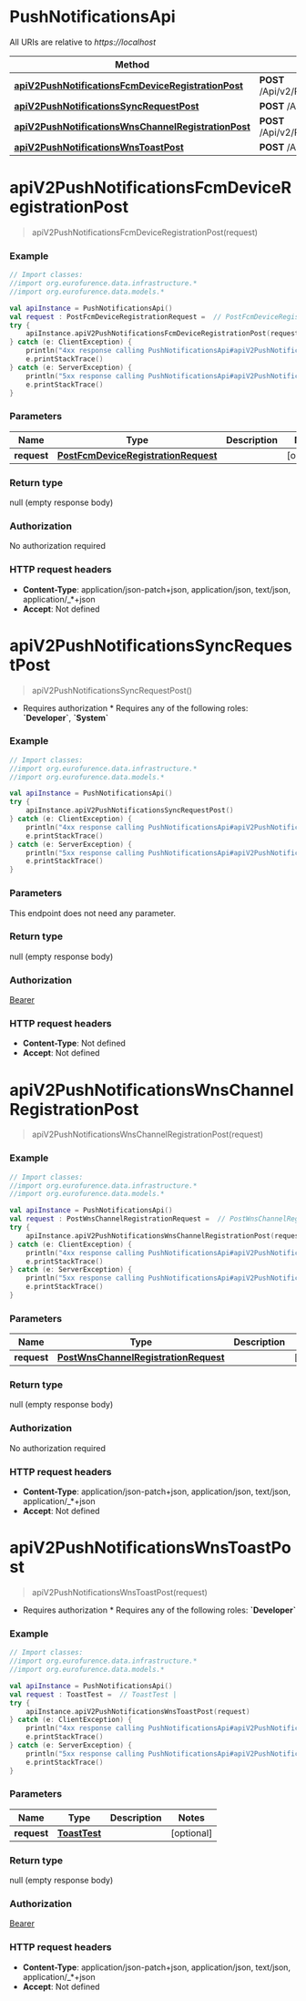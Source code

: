 # PushNotificationsApi

All URIs are relative to *https://localhost*

Method | HTTP request | Description
------------- | ------------- | -------------
[**apiV2PushNotificationsFcmDeviceRegistrationPost**](PushNotificationsApi.md#apiV2PushNotificationsFcmDeviceRegistrationPost) | **POST** /Api/v2/PushNotifications/FcmDeviceRegistration | 
[**apiV2PushNotificationsSyncRequestPost**](PushNotificationsApi.md#apiV2PushNotificationsSyncRequestPost) | **POST** /Api/v2/PushNotifications/SyncRequest | 
[**apiV2PushNotificationsWnsChannelRegistrationPost**](PushNotificationsApi.md#apiV2PushNotificationsWnsChannelRegistrationPost) | **POST** /Api/v2/PushNotifications/WnsChannelRegistration | 
[**apiV2PushNotificationsWnsToastPost**](PushNotificationsApi.md#apiV2PushNotificationsWnsToastPost) | **POST** /Api/v2/PushNotifications/WnsToast | 


<a name="apiV2PushNotificationsFcmDeviceRegistrationPost"></a>
# **apiV2PushNotificationsFcmDeviceRegistrationPost**
> apiV2PushNotificationsFcmDeviceRegistrationPost(request)



### Example
```kotlin
// Import classes:
//import org.eurofurence.data.infrastructure.*
//import org.eurofurence.data.models.*

val apiInstance = PushNotificationsApi()
val request : PostFcmDeviceRegistrationRequest =  // PostFcmDeviceRegistrationRequest | 
try {
    apiInstance.apiV2PushNotificationsFcmDeviceRegistrationPost(request)
} catch (e: ClientException) {
    println("4xx response calling PushNotificationsApi#apiV2PushNotificationsFcmDeviceRegistrationPost")
    e.printStackTrace()
} catch (e: ServerException) {
    println("5xx response calling PushNotificationsApi#apiV2PushNotificationsFcmDeviceRegistrationPost")
    e.printStackTrace()
}
```

### Parameters

Name | Type | Description  | Notes
------------- | ------------- | ------------- | -------------
 **request** | [**PostFcmDeviceRegistrationRequest**](PostFcmDeviceRegistrationRequest.md)|  | [optional]

### Return type

null (empty response body)

### Authorization

No authorization required

### HTTP request headers

 - **Content-Type**: application/json-patch+json, application/json, text/json, application/_*+json
 - **Accept**: Not defined

<a name="apiV2PushNotificationsSyncRequestPost"></a>
# **apiV2PushNotificationsSyncRequestPost**
> apiV2PushNotificationsSyncRequestPost()



  * Requires authorization     * Requires any of the following roles: **&#x60;Developer&#x60;**, **&#x60;System&#x60;**

### Example
```kotlin
// Import classes:
//import org.eurofurence.data.infrastructure.*
//import org.eurofurence.data.models.*

val apiInstance = PushNotificationsApi()
try {
    apiInstance.apiV2PushNotificationsSyncRequestPost()
} catch (e: ClientException) {
    println("4xx response calling PushNotificationsApi#apiV2PushNotificationsSyncRequestPost")
    e.printStackTrace()
} catch (e: ServerException) {
    println("5xx response calling PushNotificationsApi#apiV2PushNotificationsSyncRequestPost")
    e.printStackTrace()
}
```

### Parameters
This endpoint does not need any parameter.

### Return type

null (empty response body)

### Authorization

[Bearer](../README.md#Bearer)

### HTTP request headers

 - **Content-Type**: Not defined
 - **Accept**: Not defined

<a name="apiV2PushNotificationsWnsChannelRegistrationPost"></a>
# **apiV2PushNotificationsWnsChannelRegistrationPost**
> apiV2PushNotificationsWnsChannelRegistrationPost(request)



### Example
```kotlin
// Import classes:
//import org.eurofurence.data.infrastructure.*
//import org.eurofurence.data.models.*

val apiInstance = PushNotificationsApi()
val request : PostWnsChannelRegistrationRequest =  // PostWnsChannelRegistrationRequest | 
try {
    apiInstance.apiV2PushNotificationsWnsChannelRegistrationPost(request)
} catch (e: ClientException) {
    println("4xx response calling PushNotificationsApi#apiV2PushNotificationsWnsChannelRegistrationPost")
    e.printStackTrace()
} catch (e: ServerException) {
    println("5xx response calling PushNotificationsApi#apiV2PushNotificationsWnsChannelRegistrationPost")
    e.printStackTrace()
}
```

### Parameters

Name | Type | Description  | Notes
------------- | ------------- | ------------- | -------------
 **request** | [**PostWnsChannelRegistrationRequest**](PostWnsChannelRegistrationRequest.md)|  | [optional]

### Return type

null (empty response body)

### Authorization

No authorization required

### HTTP request headers

 - **Content-Type**: application/json-patch+json, application/json, text/json, application/_*+json
 - **Accept**: Not defined

<a name="apiV2PushNotificationsWnsToastPost"></a>
# **apiV2PushNotificationsWnsToastPost**
> apiV2PushNotificationsWnsToastPost(request)



  * Requires authorization     * Requires any of the following roles: **&#x60;Developer&#x60;**

### Example
```kotlin
// Import classes:
//import org.eurofurence.data.infrastructure.*
//import org.eurofurence.data.models.*

val apiInstance = PushNotificationsApi()
val request : ToastTest =  // ToastTest | 
try {
    apiInstance.apiV2PushNotificationsWnsToastPost(request)
} catch (e: ClientException) {
    println("4xx response calling PushNotificationsApi#apiV2PushNotificationsWnsToastPost")
    e.printStackTrace()
} catch (e: ServerException) {
    println("5xx response calling PushNotificationsApi#apiV2PushNotificationsWnsToastPost")
    e.printStackTrace()
}
```

### Parameters

Name | Type | Description  | Notes
------------- | ------------- | ------------- | -------------
 **request** | [**ToastTest**](ToastTest.md)|  | [optional]

### Return type

null (empty response body)

### Authorization

[Bearer](../README.md#Bearer)

### HTTP request headers

 - **Content-Type**: application/json-patch+json, application/json, text/json, application/_*+json
 - **Accept**: Not defined

